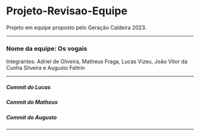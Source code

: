 # Projeto-Revisao-Equipe
Projeto em equipe proposto pelo Geração Caldeira 2023.

<hr>
<h3> Nome da equipe: Os vogais </h3>
Integrantes: 
Adriel de Oliveira, Matheus Fraga, Lucas Vizeu, João Vitor da Cunha Silveira e Augusto Feltrin

<hr>
<h5>Commit do Lucas</h5>
<h5>Commit do Matheus</h5>
<h5>Commit do Augusto</h5>
<hr>
